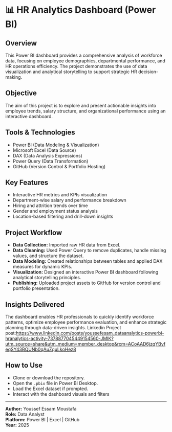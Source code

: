 # 📊 HR Analytics Dashboard (Power BI)

## Overview
This Power BI dashboard provides a comprehensive analysis of workforce data, focusing on employee demographics, departmental performance, and HR operations efficiency. The project demonstrates the use of data visualization and analytical storytelling to support strategic HR decision-making.

## Objective
The aim of this project is to explore and present actionable insights into employee trends, salary structure, and organizational performance using an interactive dashboard.

## Tools & Technologies
- Power BI (Data Modeling & Visualization)
- Microsoft Excel (Data Source)
- DAX (Data Analysis Expressions)
- Power Query (Data Transformation)
- GitHub (Version Control & Portfolio Hosting)

## Key Features
- Interactive HR metrics and KPIs visualization  
- Department-wise salary and performance breakdown  
- Hiring and attrition trends over time  
- Gender and employment status analysis  
- Location-based filtering and drill-down insights  

## Project Workflow
- **Data Collection:** Imported raw HR data from Excel.  
- **Data Cleaning:** Used Power Query to remove duplicates, handle missing values, and structure the dataset.  
- **Data Modeling:** Created relationships between tables and applied DAX measures for dynamic KPIs.  
- **Visualization:** Designed an interactive Power BI dashboard following analytical storytelling principles.  
- **Publishing:** Uploaded project assets to GitHub for version control and portfolio presentation.

## Insights Delivered
The dashboard enables HR professionals to quickly identify workforce patterns, optimize employee performance evaluation, and enhance strategic planning through data-driven insights.
Linkedin Project post:https://www.linkedin.com/posts/youssefesam_dataanalytics-powerbi-hranalytics-activity-7378877045449154560-JMIK?utm_source=share&utm_medium=member_desktop&rcm=ACoAAD6jzqYBvfeqSY43BQUNb0qAuZquLkoHez8
## How to Use
- Clone or download the repository.  
- Open the `.pbix` file in Power BI Desktop.  
- Load the Excel dataset if prompted.  
- Interact with the dashboard visuals and filters

---

**Author:** Youssef Essam Moustafa  
**Role:** Data Analyst  
**Platform:** Power BI | Excel | GitHub  
**Year:** 2025
